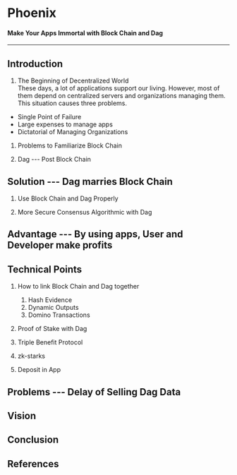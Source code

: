 # Phoenix
#### Make Your Apps Immortal with Block Chain and Dag
-------------------------------------------------------


## Introduction
1. The Beginning of Decentralized World  
 These days, a lot of applications support our living. However, most of them depend on centralized servers and organizations managing them. This situation causes three problems.
* Single Point of Failure
* Large expenses to manage apps
* Dictatorial of Managing Organizations


1. Problems to Familiarize Block Chain

1. Dag --- Post Block Chain


## Solution --- Dag marries Block Chain 
1. Use Block Chain and Dag Properly 

1. More Secure Consensus Algorithmic with Dag


## Advantage --- By using apps, User and Developer make profits


## Technical Points
1. How to link Block Chain and Dag together
    1. Hash Evidence 
    1. Dynamic Outputs
    1. Domino Transactions
    
1. Proof of Stake with Dag

1. Triple Benefit Protocol

1. zk-starks

1. Deposit in App


## Problems --- Delay of Selling Dag Data


## Vision


## Conclusion


## References

